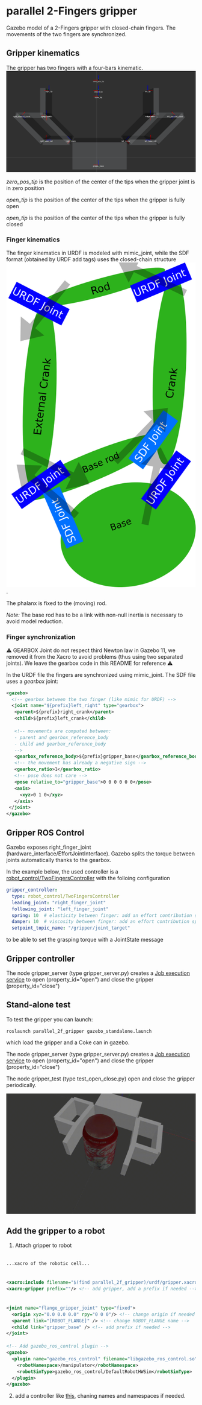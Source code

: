 # parallel 2-Fingers gripper

Gazebo model of a 2-Fingers gripper with closed-chain fingers. The movements of the two fingers are synchronized.

## Gripper kinematics
The gripper has two fingers with a four-bars kinematic.
![gripper kinematic](doc/gripper.png)

*zero_pos_tip* is the position of the center of the tips when the gripper joint is in zero position

*open_tip* is the position of the center of the tips when the gripper is fully open

*open_tip* is the position of the center of the tips when the gripper is fully closed

### Finger kinematics

The finger kinematics in URDF is modeled with mimic_joint, while the SDF format (obtained by URDF add <gazebo></gazebo> tags) uses the closed-chain structure
![four-bars kinematic](doc/four_bars.png).

The phalanx is fixed to the (moving) rod.

*Note:* The base rod has to be a link with non-null inertia is necessary to avoid model reduction.

### Finger synchronization

:warning: GEARBOX Joint do not respect third Newton law in Gazebo 11, we removed it from the Xacro to avoid problems (thus using two separated joints). We leave the gearbox code in this README for reference :warning:

In the URDF file the fingers are synchronized using mimic_joint. The SDF file uses a *gearbox* joint:
```xml
<gazebo>
  <!-- gearbox between the two finger (like mimic for URDF) -->
  <joint name="${prefix}left_right" type="gearbox">
   <parent>${prefix}right_crank</parent>
   <child>${prefix}left_crank</child>

   <!-- movements are computed between:
   - parent and gearbox_reference_body
   - child and gearbox_reference_body
   -->
   <gearbox_reference_body>${prefix}gripper_base</gearbox_reference_body>
   <!-- the movement has already a negative sign -->
   <gearbox_ratio>1</gearbox_ratio>
   <!-- pose does not care -->
   <pose relative_to="gripper_base">0 0 0 0 0 0</pose>
   <axis>
     <xyz>0 1 0</xyz>
   </axis>
 </joint>
</gazebo>
```

## Gripper ROS Control
Gazebo exposes right_finger_joint (hardware_interface/EffortJointInterface). Gazebo splits the torque between joints automatically thanks to the gearbox.

In the example below, the used controller is a [robot_control/TwoFingersController](https://github.com/JRL-CARI-CNR-UNIBS/standard_ros_control_library/tree/master/mimic_controller) with the folloing configuration
```yaml
gripper_controller:
  type: robot_control/TwoFingersController
  leading_joint: "right_finger_joint"
  following_joint: "left_finger_joint"
  spring: 10  # elasticity between finger: add an effort contribution spring*(leading_joint_position-following_joint_position)
  damper: 10  # viscosity between finger: add an effort contribution spring*(leading_joint_velocity-following_joint_velocity)
  setpoint_topic_name: "/gripper/joint_target"
```
 to be able to set the grasping torque with a JointState message

## Gripper controller
The node gripper_server (type gripper_server.py) creates a [Job execution service](https://github.com/JRL-CARI-CNR-UNIBS/manipulation/blob/master/manipulation_msgs/srv/JobExecution.srv) to open (property_id="open") and close the gripper (property_id="close")

## Stand-alone test

To test the gripper you can launch:
```
roslaunch parallel_2f_gripper gazebo_standalone.launch
```
which load the gripper and a Coke can in gazebo.

The node gripper_server (type gripper_server.py) creates a [Job execution service](https://github.com/JRL-CARI-CNR-UNIBS/manipulation/blob/master/manipulation_msgs/srv/JobExecution.srv) to open (property_id="open") and close the gripper (property_id="close")

The node gripper_test (type test_open_close.py) open and close the gripper periodically.

![gif](doc/gripper.gif)

## Add the gripper to a robot

1) Attach gripper to robot
```xml

...xacro of the robotic cell...


<xacro:include filename="$(find parallel_2f_gripper)/urdf/gripper.xacro" />
<xacro:gripper prefix=""/> <!-- add gripper, add a prefix if needed -->


<joint name="flange_gripper_joint" type="fixed">
  <origin xyz="0.0 0.0 0.0" rpy="0 0 0"/> <!-- change origin if needed -->
  <parent link="[ROBOT_FLANGE]" /> <!-- change ROBOT_FLANGE name -->
  <child link="gripper_base" /> <!-- add prefix if needed -->
</joint>

<!-- Add gazebo_ros_control plugin -->
<gazebo>
  <plugin name="gazebo_ros_control" filename="libgazebo_ros_control.so">
    <robotNamespace>/manipulator</robotNamespace>
    <robotSimType>gazebo_ros_control/DefaultRobotHWSim</robotSimType>
  </plugin>
</gazebo>
```
2) add a controller like [this](config/control.yaml), chaning names and namespaces if needed.
